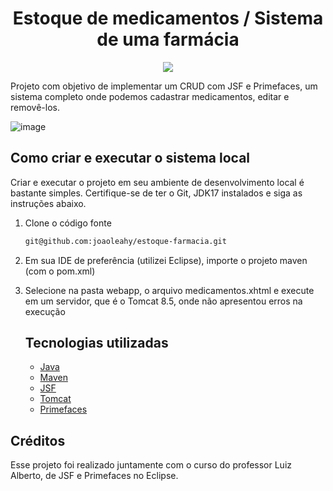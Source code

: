 <h1 align="center">Estoque de medicamentos / Sistema de uma farmácia</h1>

<p align='center'> 
    <img src="https://img.shields.io/badge/Java-ED8B00?style=for-the-badge&logo=java&logoColor=white"/>  
</p>    
Projeto com objetivo de implementar um CRUD com JSF e Primefaces, um sistema completo onde podemos cadastrar medicamentos, editar e removê-los.


![image](https://user-images.githubusercontent.com/86070920/204872748-6926fd03-349d-49ca-bbc4-94c07dfd9a77.png)


<h2>Como criar e executar o sistema local</h2>

Criar e executar o projeto em seu ambiente de desenvolvimento local é bastante simples. Certifique-se de ter o Git, JDK17 instalados e siga as instruções abaixo.

1. Clone o código fonte

   ```bash
   git@github.com:joaoleahy/estoque-farmacia.git
   ```

2. Em sua IDE de preferência (utilizei Eclipse), importe o projeto maven (com o pom.xml)

3. Selecione na pasta webapp, o arquivo medicamentos.xhtml e execute em um servidor, que é o Tomcat 8.5, onde não apresentou erros na execução

   <h2>Tecnologias utilizadas</h2>

   - [Java](https://docs.oracle.com/en/java/javase/17/)
   - [Maven](https://maven.apache.org/guides/)
   - [JSF](https://www.oracle.com/java/technologies/javaserverfaces.html)
   - [Tomcat](https://tomcat.apache.org/)
   - [Primefaces](https://www.primefaces.org/)

   ##

<h2> Créditos </h2>
 Esse projeto foi realizado juntamente com o curso do professor Luiz Alberto, de JSF e Primefaces no Eclipse.
